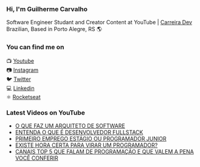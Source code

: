 ### Hi, I'm Guilherme Carvalho

Software Engineer Studant and Creator Content at YouTube | [Carreira Dev](https://www.youtube.com/channel/UCFKcExSRBeEFMBxSJHzGwFw) <br>
Brazilian, Based in Porto Alegre, RS 🌎

### You can find me on

📺 [Youtube](https://www.youtube.com/channel/UCFKcExSRBeEFMBxSJHzGwFw) <br>
📷 [Instagram](https://instagram.com/carreiradev_) <br>
🐦 [Twitter](https://twitter.com/carreiradev_) <br>
💻 [Linkedin](https://www.linkedin.com/in/carreiradev/) <br>
⚛️ [Rocketseat](https://app.rocketseat.com.br/me/guilhermecarvalho) <br>


### Latest Videos on YouTube

<!-- YOUTUBE:START -->
- [O QUE FAZ UM ARQUITETO DE SOFTWARE](https://www.youtube.com/watch?v=sX1oKrSpf4A)
- [ENTENDA O QUE É DESENVOLVEDOR FULLSTACK](https://www.youtube.com/watch?v=5YZ8tbsUh3M)
- [PRIMEIRO EMPREGO ESTÁGIO OU PROGRAMADOR JUNIOR](https://www.youtube.com/watch?v=IhZf229j5UM)
- [EXISTE HORA CERTA PARA VIRAR UM PROGRAMADOR?](https://www.youtube.com/watch?v=oBfFzeBN-6E)
- [CANAIS TOP 5 QUE FALAM DE PROGRAMAÇÃO E QUE VALEM A PENA VOCÊ CONFERIR](https://www.youtube.com/watch?v=fpKSGZbTHJY)
<!-- YOUTUBE:END -->
